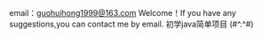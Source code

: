 email：guohuihong1999@163.com
Welcome！If you have any suggestions,you can contact me by email.
初学java简单项目
(#^.^#)

